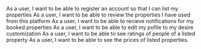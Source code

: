 As a user, I want to be able to register an account so that I can list my properties
As a user, I want to be able to review the properties I have used from this platform
As a user, I want to be able to recieve notifications for my booked properties
As a user, I want to be able to edit my pofile to my desire customization
As a user, I want to be able to see ratings of people of a listed property
As a user, I want to be able to see the prices of listed properties.

